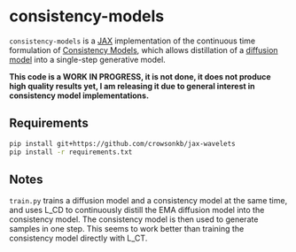 # consistency-models

`consistency-models` is a [JAX](https://jax.readthedocs.io/en/latest/) implementation of the continuous time formulation of [Consistency Models](https://arxiv.org/abs/2303.01469), which allows distillation of a [diffusion model](https://arxiv.org/abs/2006.11239) into a single-step generative model.

**This code is a WORK IN PROGRESS, it is not done, it does not produce high quality results yet, I am releasing it due to general interest in consistency model implementations.**

## Requirements

```bash
pip install git+https://github.com/crowsonkb/jax-wavelets
pip install -r requirements.txt
```

## Notes

`train.py` trains a diffusion model and a consistency model at the same time, and uses L_CD to continuously distill the EMA diffusion model into the consistency model. The consistency model is then used to generate samples in one step. This seems to work better than training the consistency model directly with L_CT.
